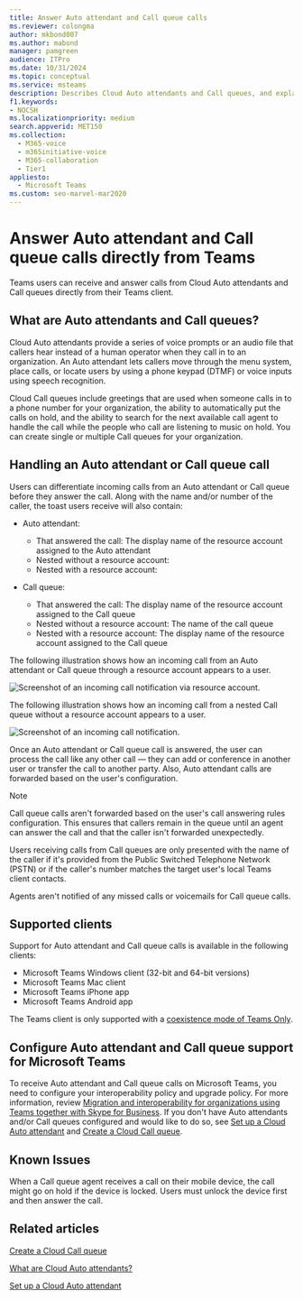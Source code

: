 ```yaml
---
title: Answer Auto attendant and Call queue calls
ms.reviewer: colongma
author: mkbond007
ms.author: mabond
manager: pamgreen
audience: ITPro
ms.date: 10/31/2024
ms.topic: conceptual
ms.service: msteams
description: Describes Cloud Auto attendants and Call queues, and explains how you can answer these calls in Microsoft Teams.
f1.keywords:
- NOCSH
ms.localizationpriority: medium
search.appverid: MET150
ms.collection: 
  - M365-voice
  - m365initiative-voice
  - M365-collaboration
  - Tier1
appliesto: 
  - Microsoft Teams
ms.custom: seo-marvel-mar2020
---
```


# Answer Auto attendant and Call queue calls directly from Teams

Teams users can receive and answer calls from Cloud Auto attendants and Call queues directly from their Teams client.

## What are Auto attendants and Call queues?

Cloud Auto attendants provide a series of voice prompts or an audio file that callers hear instead of a human operator when they call in to an organization. An Auto attendant lets callers move through the menu system, place calls, or locate users by using a phone keypad (DTMF) or voice inputs using speech recognition.

Cloud Call queues include greetings that are used when someone calls in to a phone number for your organization, the ability to automatically put the calls on hold, and the ability to search for the next available call agent to handle the call while the people who call are listening to music on hold. You can create single or multiple Call queues for your organization.

## Handling an Auto attendant or Call queue call

Users can differentiate incoming calls from an Auto attendant or Call queue before they answer the call. Along with the name and/or number of the caller, the toast users receive will also contain:

- Auto attendant:
  - That answered the call: The display name of the resource account assigned to the Auto attendant
  - Nested without a resource account:
  - Nested with a resource account:

- Call queue:
  - That answered the call: The display name of the resource account assigned to the Call queue
  - Nested without a resource account: The name of the call queue
  - Nested with a resource account: The display name of the resource account assigned to the Call queue

The following illustration shows how an incoming call from an Auto attendant or Call queue through a resource account appears to a user.

![Screenshot of an incoming call notification via resource account.](media/answer-auto-attendant-and-call-queue-calls-image1.png)

The following illustration shows how an incoming call from a nested Call queue without a resource account appears to a user.

![Screenshot of an incoming call notification.](media/answer-auto-attendant-and-call-queue-calls-image2.png)

Once an Auto attendant or Call queue call is answered, the user can process the call like any other call &#x2014; they can add or conference in another user or transfer the call to another party. Also, Auto attendant calls are forwarded based on the user's configuration.

> [!NOTE]
> Call queue calls aren't forwarded based on the user's call answering rules configuration. This ensures that callers remain in the queue until an agent can answer the call and that the caller isn't forwarded unexpectedly.
>
> Users receiving calls from Call queues are only presented with the name of the caller if it's provided from the Public Switched Telephone Network (PSTN) or if the caller's number matches the target user's local Teams client contacts.
>
> Agents aren't notified of any missed calls or voicemails for Call queue calls.

## Supported clients

Support for Auto attendant and Call queue calls is available in the following clients:

- Microsoft Teams Windows client (32-bit and 64-bit versions)
- Microsoft Teams Mac client
- Microsoft Teams iPhone app
- Microsoft Teams Android app

The Teams client is only supported with a [coexistence mode of Teams Only](/microsoftteams/setting-your-coexistence-and-upgrade-settings).

## Configure Auto attendant and Call queue support for Microsoft Teams

To receive Auto attendant and Call queue calls on Microsoft Teams, you need to configure your interoperability policy and upgrade policy. For more information, review [Migration and interoperability for organizations using Teams together with Skype for Business](migration-interop-guidance-for-teams-with-skype.md). If you don't have Auto attendants and/or Call queues configured and would like to do so, see [Set up a Cloud Auto attendant](create-a-phone-system-auto-attendant.md) and [Create a Cloud Call queue](create-a-phone-system-call-queue.md).

## Known Issues

When a Call queue agent receives a call on their mobile device, the call might go on hold if the device is locked. Users must unlock the device first and then answer the call.

## Related articles

[Create a Cloud Call queue](create-a-phone-system-call-queue.md)

[What are Cloud Auto attendants?](what-are-phone-system-auto-attendants.md)

[Set up a Cloud Auto attendant](create-a-phone-system-auto-attendant.md)
